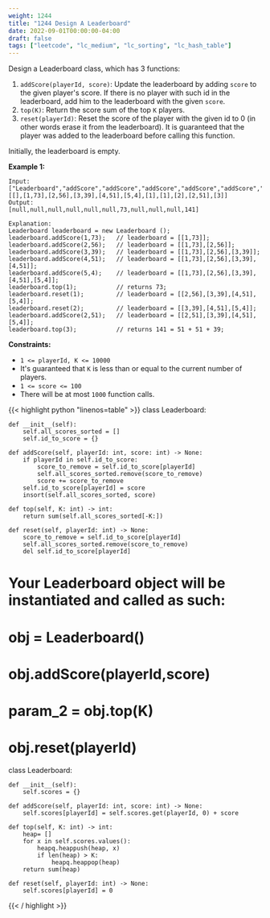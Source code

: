 ```yaml
---
weight: 1244
title: "1244 Design A Leaderboard"
date: 2022-09-01T00:00:00-04:00
draft: false
tags: ["leetcode", "lc_medium", "lc_sorting", "lc_hash_table"]
---
```


Design a Leaderboard class, which has 3 functions:
1. `addScore(playerId, score)`: Update the leaderboard by adding `score` to the given player's score. If there is no player with such id in the leaderboard, add him to the leaderboard with the given `score`.
2. `top(K)`: Return the score sum of the top `K` players.
3. `reset(playerId)`: Reset the score of the player with the given id to 0 (in other words erase it from the leaderboard). It is guaranteed that the player was added to the leaderboard before calling this function.

Initially, the leaderboard is empty.

**Example 1:**
```
Input: 
["Leaderboard","addScore","addScore","addScore","addScore","addScore","top","reset","reset","addScore","top"]
[[],[1,73],[2,56],[3,39],[4,51],[5,4],[1],[1],[2],[2,51],[3]]
Output: 
[null,null,null,null,null,null,73,null,null,null,141]

Explanation: 
Leaderboard leaderboard = new Leaderboard ();
leaderboard.addScore(1,73);   // leaderboard = [[1,73]];
leaderboard.addScore(2,56);   // leaderboard = [[1,73],[2,56]];
leaderboard.addScore(3,39);   // leaderboard = [[1,73],[2,56],[3,39]];
leaderboard.addScore(4,51);   // leaderboard = [[1,73],[2,56],[3,39],[4,51]];
leaderboard.addScore(5,4);    // leaderboard = [[1,73],[2,56],[3,39],[4,51],[5,4]];
leaderboard.top(1);           // returns 73;
leaderboard.reset(1);         // leaderboard = [[2,56],[3,39],[4,51],[5,4]];
leaderboard.reset(2);         // leaderboard = [[3,39],[4,51],[5,4]];
leaderboard.addScore(2,51);   // leaderboard = [[2,51],[3,39],[4,51],[5,4]];
leaderboard.top(3);           // returns 141 = 51 + 51 + 39;
```

**Constraints:**
- `1 <= playerId, K <= 10000`
- It's guaranteed that `K` is less than or equal to the current number of players.
- `1 <= score <= 100`
- There will be at most `1000` function calls.

<div class="tabs"></div>
<div class="tab-content">
<div id="python" class="lang">
{{< highlight python "linenos=table" >}}
class Leaderboard:

    def __init__(self):
        self.all_scores_sorted = []
        self.id_to_score = {}

    def addScore(self, playerId: int, score: int) -> None:
        if playerId in self.id_to_score:
            score_to_remove = self.id_to_score[playerId]
            self.all_scores_sorted.remove(score_to_remove)
            score += score_to_remove
        self.id_to_score[playerId] = score
        insort(self.all_scores_sorted, score)
        
    def top(self, K: int) -> int:
        return sum(self.all_scores_sorted[-K:])

    def reset(self, playerId: int) -> None:
        score_to_remove = self.id_to_score[playerId]
        self.all_scores_sorted.remove(score_to_remove)
        del self.id_to_score[playerId]

# Your Leaderboard object will be instantiated and called as such:
# obj = Leaderboard()
# obj.addScore(playerId,score)
# param_2 = obj.top(K)
# obj.reset(playerId)


class Leaderboard:

    def __init__(self):
        self.scores = {}

    def addScore(self, playerId: int, score: int) -> None:
        self.scores[playerId] = self.scores.get(playerId, 0) + score

    def top(self, K: int) -> int:
        heap= []
        for x in self.scores.values():
            heapq.heappush(heap, x)
            if len(heap) > K:
                heapq.heappop(heap)
        return sum(heap)

    def reset(self, playerId: int) -> None:
        self.scores[playerId] = 0

{{< / highlight >}}
</div>
</div>
